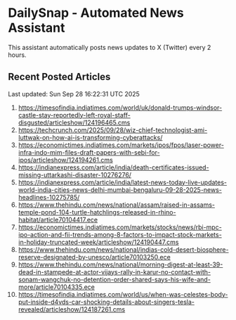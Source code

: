 # DailySnap - Automated News Assistant

This assistant automatically posts news updates to X (Twitter) every 2 hours.

## Recent Posted Articles

Last updated: Sun Sep 28 16:22:31 UTC 2025

1. https://timesofindia.indiatimes.com/world/uk/donald-trumps-windsor-castle-stay-reportedly-left-royal-staff-disgusted/articleshow/124196465.cms
2. https://techcrunch.com/2025/09/28/wiz-chief-technologist-ami-luttwak-on-how-ai-is-transforming-cyberattacks/
3. https://economictimes.indiatimes.com/markets/ipos/fpos/laser-power-infra-indo-mim-files-draft-papers-with-sebi-for-ipos/articleshow/124194261.cms
4. https://indianexpress.com/article/india/death-certificates-issued-missing-uttarkashi-disaster-10276276/
5. https://indianexpress.com/article/india/latest-news-today-live-updates-world-india-cities-news-delhi-mumbai-bengaluru-09-28-2025-news-headlines-10275785/
6. https://www.thehindu.com/news/national/assam/raised-in-assams-temple-pond-104-turtle-hatchlings-released-in-rhino-habitat/article70104417.ece
7. https://economictimes.indiatimes.com/markets/stocks/news/rbi-mpc-ipo-action-and-fii-trends-among-8-factors-to-impact-stock-markets-in-holiday-truncated-week/articleshow/124190447.cms
8. https://www.thehindu.com/news/national/indias-cold-desert-biosphere-reserve-designated-by-unesco/article70103250.ece
9. https://www.thehindu.com/news/national/morning-digest-at-least-39-dead-in-stampede-at-actor-vijays-rally-in-karur-no-contact-with-sonam-wangchuk-no-detention-order-shared-says-his-wife-and-more/article70104335.ece
10. https://timesofindia.indiatimes.com/world/us/when-was-celestes-body-put-inside-d4vds-car-shocking-details-about-singers-tesla-revealed/articleshow/124187261.cms
